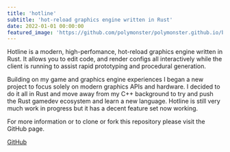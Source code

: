 ```yaml
---
title: 'hotline'
subtitle: 'hot-reload graphics engine written in Rust'
date: 2022-01-01 00:00:00
featured_image: 'https://github.com/polymonster/polymonster.github.io/blob/master/images/hotline/geom_final.gif?raw=true'
---
```


Hotline is a modern, high-perfomance, hot-reload graphics engine written in Rust. It allows you to edit code, and render configs all interactively while the client is running to assist rapid prototyping and procedural generation.

Building on my game and graphics engine experiences I began a new project to focus solely on modern graphics APIs and hardware. I decided to do it all in Rust and move away from my C++ background to try and push the Rust gamedev ecosystem and learn a new language. Hotline is still very much work in progress but it has a decent feature set now working.

For more information or to clone or fork this repository please visit the GitHub page.  

<a href="https://github.com/polymonster/hotline" class="button button--large">GitHub</a>
